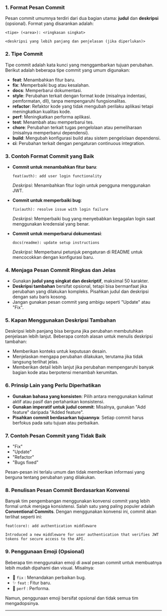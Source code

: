 ### 1. **Format Pesan Commit**
Pesan commit umumnya terdiri dari dua bagian utama: **judul** dan **deskripsi** (opsional). Format yang disarankan adalah:

```
<tipe> (<area>): <ringkasan singkat>

<deskripsi yang lebih panjang dan penjelasan (jika diperlukan)>
```

### 2. **Tipe Commit**
Tipe commit adalah kata kunci yang menggambarkan tujuan perubahan. Berikut adalah beberapa tipe commit yang umum digunakan:

- **feat**: Menambahkan fitur baru.
- **fix**: Memperbaiki bug atau kesalahan.
- **docs**: Memperbarui dokumentasi.
- **style**: Perubahan terkait dengan format kode (misalnya indentasi, pemformatan, dll), tanpa mempengaruhi fungsionalitas.
- **refactor**: Refaktor kode yang tidak mengubah perilaku aplikasi tetapi meningkatkan kualitas kode.
- **perf**: Meningkatkan performa aplikasi.
- **test**: Menambah atau memperbarui tes.
- **chore**: Perubahan terkait tugas pengelolaan atau pemeliharaan (misalnya memperbarui dependensi).
- **build**: Mengubah konfigurasi build atau sistem pengelolaan dependensi.
- **ci**: Perubahan terkait dengan pengaturan continuous integration.

### 3. **Contoh Format Commit yang Baik**
- **Commit untuk menambahkan fitur baru**:
  ```
  feat(auth): add user login functionality
  ```
  *Deskripsi*: Menambahkan fitur login untuk pengguna menggunakan JWT.

- **Commit untuk memperbaiki bug**:
  ```
  fix(auth): resolve issue with login failure
  ```
  *Deskripsi*: Memperbaiki bug yang menyebabkan kegagalan login saat menggunakan kredensial yang benar.

- **Commit untuk memperbarui dokumentasi**:
  ```
  docs(readme): update setup instructions
  ```
  *Deskripsi*: Memperbarui petunjuk pengaturan di README untuk mencocokkan dengan konfigurasi baru.

### 4. **Menjaga Pesan Commit Ringkas dan Jelas**
- Gunakan **judul yang singkat dan deskriptif**, maksimal 50 karakter.
- **Deskripsi tambahan** bersifat opsional, tetapi bisa bermanfaat jika perubahan yang dilakukan kompleks. Pisahkan judul dan deskripsi dengan satu baris kosong.
- Jangan gunakan pesan commit yang ambigu seperti "Update" atau "Fix".

### 5. **Kapan Menggunakan Deskripsi Tambahan**
Deskripsi lebih panjang bisa berguna jika perubahan membutuhkan penjelasan lebih lanjut. Beberapa contoh alasan untuk menulis deskripsi tambahan:
- Memberikan konteks untuk keputusan desain.
- Menjelaskan mengapa perubahan dilakukan, terutama jika tidak langsung terlihat jelas.
- Memberikan detail lebih lanjut jika perubahan mempengaruhi banyak bagian kode atau berpotensi menambah kerumitan.

### 6. **Prinsip Lain yang Perlu Diperhatikan**
- **Gunakan bahasa yang konsisten**: Pilih antara menggunakan kalimat aktif atau pasif dan pertahankan konsistensi.
- **Gunakan imperatif untuk judul commit**: Misalnya, gunakan "Add feature" daripada "Added feature".
- **Pisahkan commit berdasarkan tujuannya**: Setiap commit harus berfokus pada satu tujuan atau perbaikan.

### 7. **Contoh Pesan Commit yang Tidak Baik**
- "Fix"
- "Update"
- "Refactor"
- "Bugs fixed"
  
Pesan-pesan ini terlalu umum dan tidak memberikan informasi yang berguna tentang perubahan yang dilakukan.

### 8. **Penulisan Pesan Commit Berdasarkan Konvensi**
Banyak tim pengembangan menggunakan konvensi commit yang lebih formal untuk menjaga konsistensi. Salah satu yang paling populer adalah **Conventional Commits**. Dengan menggunakan konvensi ini, commit akan terlihat seperti ini:

```
feat(core): add authentication middleware

Introduced a new middleware for user authentication that verifies JWT tokens for secure access to the API.
```

### 9. **Penggunaan Emoji (Opsional)**
Beberapa tim menggunakan emoji di awal pesan commit untuk membuatnya lebih mudah dipahami dan visual. Misalnya:
- 🐛 `fix` : Menandakan perbaikan bug.
- ✨ `feat` : Fitur baru.
- 🚀 `perf` : Performa.

Namun, penggunaan emoji bersifat opsional dan tidak semua tim mengadopsinya.

---
